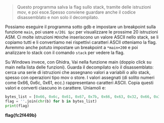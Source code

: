 > Questo programma salva la flag sullo stack, tramite delle istruzioni mov, e poi esce.Spesso conviene guardare anche il codice disassemblato e non solo il decompilato.

Possiamo eseguire il programma sotto gdb e impostare un breakpoint sulla funzione `main`, poi usare `x/20i $pc` per visualizzare le prossime 20 istruzioni ASM. 
Ci molte istruzioni `MOV`che inseriscono un valore ASCII nello stack, se li copiamo tutti e li convertiamo nei rispettivi caratteri ASCII otteniamo la flag.
Avremmo anche potuto impostare un breakpoint a `*main+200` e poi analizzare lo stack con il comando `stack` per vedere la flag.

Su Windows invece, con Ghidra, Vai nella funzione main (doppio click su main nella lista delle funzioni). Guarda il decompilato e/o il disassemblato: cerca una serie di istruzioni che assegnano valori a variabili o allo stack, spesso con operazioni tipo mov o store. I valori assegnati (di solito numeri come 0x66, 0x6c, 0x61, ecc.) rappresentano caratteri ASCII. Copia questi valori e converti ciascuno in carattere. Uniamoli e:

```python
bytes_list = [0x66, 0x6c, 0x61, 0x67, 0x7b, 0x66, 0x63, 0x32, 0x66, 0x34, 0x34, 0x39, 0x62, 0x7d]
flag = ''.join(chr(b) for b in bytes_list)
print(flag)
```

**flag{fc2f449b}**